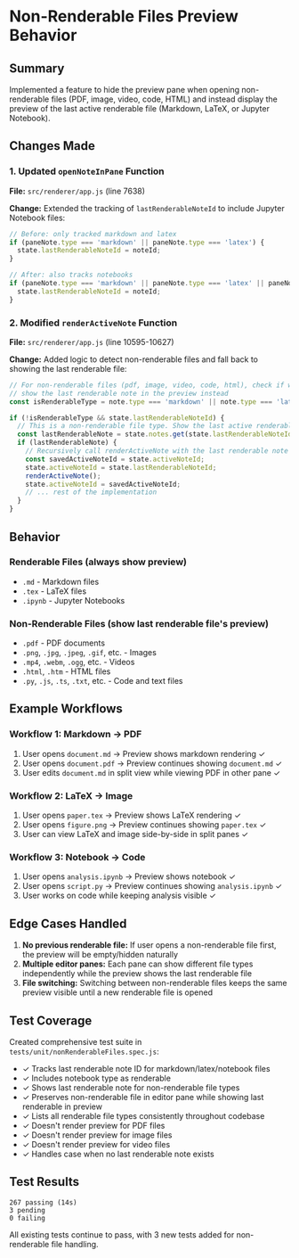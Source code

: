 # Non-Renderable Files Preview Behavior

## Summary

Implemented a feature to hide the preview pane when opening non-renderable files (PDF, image, video, code, HTML) and instead display the preview of the last active renderable file (Markdown, LaTeX, or Jupyter Notebook).

## Changes Made

### 1. Updated `openNoteInPane` Function
**File:** `src/renderer/app.js` (line 7638)

**Change:** Extended the tracking of `lastRenderableNoteId` to include Jupyter Notebook files:

```javascript
// Before: only tracked markdown and latex
if (paneNote.type === 'markdown' || paneNote.type === 'latex') {
  state.lastRenderableNoteId = noteId;
}

// After: also tracks notebooks
if (paneNote.type === 'markdown' || paneNote.type === 'latex' || paneNote.type === 'notebook') {
  state.lastRenderableNoteId = noteId;
}
```

### 2. Modified `renderActiveNote` Function
**File:** `src/renderer/app.js` (line 10595-10627)

**Change:** Added logic to detect non-renderable files and fall back to showing the last renderable file:

```javascript
// For non-renderable files (pdf, image, video, code, html), check if we should
// show the last renderable note in the preview instead
const isRenderableType = note.type === 'markdown' || note.type === 'latex' || note.type === 'notebook';

if (!isRenderableType && state.lastRenderableNoteId) {
  // This is a non-renderable file type. Show the last active renderable note in the preview instead.
  const lastRenderableNote = state.notes.get(state.lastRenderableNoteId);
  if (lastRenderableNote) {
    // Recursively call renderActiveNote with the last renderable note as the active one
    const savedActiveNoteId = state.activeNoteId;
    state.activeNoteId = state.lastRenderableNoteId;
    renderActiveNote();
    state.activeNoteId = savedActiveNoteId;
    // ... rest of the implementation
  }
}
```

## Behavior

### Renderable Files (always show preview)
- `.md` - Markdown files
- `.tex` - LaTeX files  
- `.ipynb` - Jupyter Notebooks

### Non-Renderable Files (show last renderable file's preview)
- `.pdf` - PDF documents
- `.png`, `.jpg`, `.jpeg`, `.gif`, etc. - Images
- `.mp4`, `.webm`, `.ogg`, etc. - Videos
- `.html`, `.htm` - HTML files
- `.py`, `.js`, `.ts`, `.txt`, etc. - Code and text files

## Example Workflows

### Workflow 1: Markdown → PDF
1. User opens `document.md` → Preview shows markdown rendering ✓
2. User opens `document.pdf` → Preview continues showing `document.md` ✓
3. User edits `document.md` in split view while viewing PDF in other pane ✓

### Workflow 2: LaTeX → Image
1. User opens `paper.tex` → Preview shows LaTeX rendering ✓
2. User opens `figure.png` → Preview continues showing `paper.tex` ✓
3. User can view LaTeX and image side-by-side in split panes ✓

### Workflow 3: Notebook → Code
1. User opens `analysis.ipynb` → Preview shows notebook ✓
2. User opens `script.py` → Preview continues showing `analysis.ipynb` ✓
3. User works on code while keeping analysis visible ✓

## Edge Cases Handled

1. **No previous renderable file:** If user opens a non-renderable file first, the preview will be empty/hidden naturally
2. **Multiple editor panes:** Each pane can show different file types independently while the preview shows the last renderable file
3. **File switching:** Switching between non-renderable files keeps the same preview visible until a new renderable file is opened

## Test Coverage

Created comprehensive test suite in `tests/unit/nonRenderableFiles.spec.js`:

- ✓ Tracks last renderable note ID for markdown/latex/notebook files
- ✓ Includes notebook type as renderable
- ✓ Shows last renderable note for non-renderable file types
- ✓ Preserves non-renderable file in editor pane while showing last renderable in preview
- ✓ Lists all renderable file types consistently throughout codebase
- ✓ Doesn't render preview for PDF files
- ✓ Doesn't render preview for image files
- ✓ Doesn't render preview for video files
- ✓ Handles case when no last renderable note exists

## Test Results

```
267 passing (14s)
3 pending
0 failing
```

All existing tests continue to pass, with 3 new tests added for non-renderable file handling.
